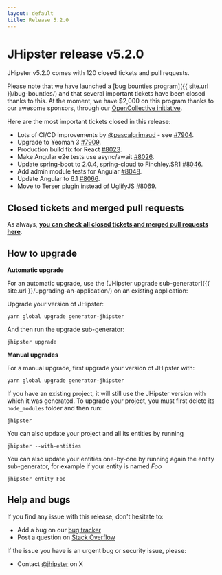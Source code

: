 ```yaml
---
layout: default
title: Release 5.2.0
---
```


JHipster release v5.2.0
==================

JHipster v5.2.0 comes with 120 closed tickets and pull requests.

Please note that we have launched a [bug bounties program]({{ site.url }}/bug-bounties/) and that several important tickets have been closed thanks to this. At the moment, we have $2,000 on this program thanks to our awesome sponsors, through our [OpenCollective initiative](https://opencollective.com/generator-jhipster).

Here are the most important tickets closed in this release:

- Lots of CI/CD improvements by [@pascalgrimaud](https://twitter.com/pascalgrimaud) - see  [#7904](https://github.com/jhipster/generator-jhipster/issues/7904).
- Upgrade to Yeoman 3 [#7909](https://github.com/jhipster/generator-jhipster/issues/7909).
- Production build fix for React [#8023](https://github.com/jhipster/generator-jhipster/pull/8023).
- Make Angular e2e tests use async/await [#8026](https://github.com/jhipster/generator-jhipster/pull/8026).
- Update spring-boot to 2.0.4, spring-cloud to Finchley.SR1  [#8046](https://github.com/jhipster/generator-jhipster/pull/8046).
- Add admin module tests for Angular [#8048](https://github.com/jhipster/generator-jhipster/pull/8048).
- Update Angular to 6.1 [#8066](https://github.com/jhipster/generator-jhipster/pull/8066).
- Move to Terser plugin instead of UglifyJS [#8069](https://github.com/jhipster/generator-jhipster/pull/8069).

Closed tickets and merged pull requests
------------
As always, __[you can check all closed tickets and merged pull requests here](https://github.com/jhipster/generator-jhipster/issues?q=milestone%3A5.2.0+is%3Aclosed)__.

How to upgrade
------------

**Automatic upgrade**

For an automatic upgrade, use the [JHipster upgrade sub-generator]({{ site.url }}/upgrading-an-application/) on an existing application:

Upgrade your version of JHipster:

```
yarn global upgrade generator-jhipster
```

And then run the upgrade sub-generator:

```
jhipster upgrade
```

**Manual upgrades**

For a manual upgrade, first upgrade your version of JHipster with:

```
yarn global upgrade generator-jhipster
```

If you have an existing project, it will still use the JHipster version with which it was generated.
To upgrade your project, you must first delete its `node_modules` folder and then run:

```
jhipster
```

You can also update your project and all its entities by running

```
jhipster --with-entities
```

You can also update your entities one-by-one by running again the entity sub-generator, for example if your entity is named _Foo_

```
jhipster entity Foo
```

Help and bugs
--------------

If you find any issue with this release, don't hesitate to:

- Add a bug on our [bug tracker](https://github.com/jhipster/generator-jhipster/issues?state=open)
- Post a question on [Stack Overflow](http://stackoverflow.com/tags/jhipster/info)

If the issue you have is an urgent bug or security issue, please:

- Contact [@jhipster](https://twitter.com/jhipster) on X
